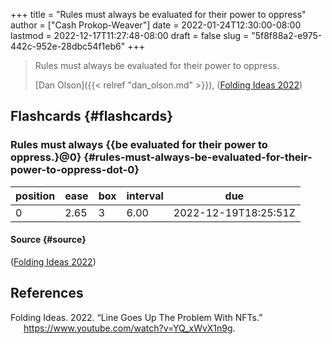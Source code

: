 +++
title = "Rules must always be evaluated for their power to oppress"
author = ["Cash Prokop-Weaver"]
date = 2022-01-24T12:30:00-08:00
lastmod = 2022-12-17T11:27:48-08:00
draft = false
slug = "5f8f88a2-e975-442c-952e-28dbc54f1eb6"
+++

> Rules must always be evaluated for their power to oppress.
>
> [Dan Olson]({{< relref "dan_olson.md" >}}), (<a href="#citeproc_bib_item_1">Folding Ideas 2022</a>)


## Flashcards {#flashcards}


### Rules must always {{be evaluated for their power to oppress.}@0} {#rules-must-always-be-evaluated-for-their-power-to-oppress-dot-0}

| position | ease | box | interval | due                  |
|----------|------|-----|----------|----------------------|
| 0        | 2.65 | 3   | 6.00     | 2022-12-19T18:25:51Z |


#### Source {#source}

(<a href="#citeproc_bib_item_1">Folding Ideas 2022</a>)

## References

<style>.csl-entry{text-indent: -1.5em; margin-left: 1.5em;}</style><div class="csl-bib-body">
  <div class="csl-entry"><a id="citeproc_bib_item_1"></a>Folding Ideas. 2022. “Line Goes Up The Problem With NFTs.” <a href="https://www.youtube.com/watch?v=YQ_xWvX1n9g">https://www.youtube.com/watch?v=YQ_xWvX1n9g</a>.</div>
</div>
